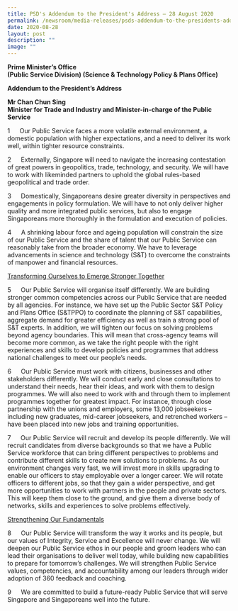 ```yaml
---
title: PSD's Addendum to the President's Address – 28 August 2020
permalink: /newsroom/media-releases/psds-addendum-to-the-presidents-address-28-august-2020/
date: 2020-08-28
layout: post
description: ""
image: ""
---
```

**Prime Minister’s Office&nbsp;  
(Public Service Division) (Science &amp; Technology Policy &amp; Plans Office)**
  
**Addendum to the President’s Address**
  
**Mr Chan Chun Sing  
Minister for Trade and Industry and Minister-in-charge of the Public Service**

1   Our Public Service faces a more volatile external environment, a domestic population with higher expectations, and a need to deliver its work well, within tighter resource constraints.&nbsp;  
  
2   Externally, Singapore will need to navigate the increasing contestation of great powers in geopolitics, trade, technology, and security. We will have to work with likeminded partners to uphold the global rules-based geopolitical and trade order.&nbsp;  
  
3   Domestically, Singaporeans desire greater diversity in perspectives and engagements in policy formulation. We will have to not only deliver higher quality and more integrated public services, but also to engage Singaporeans more thoroughly in the formulation and execution of policies.&nbsp;  
  
4   A shrinking labour force and ageing population will constrain the size of our Public Service and the share of talent that our Public Service can reasonably take from the broader economy. We have to leverage advancements in science and technology (S&amp;T) to overcome the constraints of manpower and financial resources.&nbsp;  
  
<u>Transforming Ourselves to Emerge Stronger Together</u>
  
5   Our Public Service will organise itself differently. We are building stronger common competencies across our Public Service that are needed by all agencies. For instance, we have set up the Public Sector S&amp;T Policy and Plans Office (S&amp;TPPO) to coordinate the planning of S&amp;T capabilities, aggregate demand for greater efficiency as well as train a strong pool of S&amp;T experts. In addition, we will tighten our focus on solving problems beyond agency boundaries. This will mean that cross-agency teams will become more common, as we take the right people with the right experiences and skills to develop policies and programmes that address national challenges to meet our people’s needs.  
  
6   Our Public Service must work with citizens, businesses and other stakeholders differently. We will conduct early and close consultations to understand their needs, hear their ideas, and work with them to design programmes. We will also need to work with and through them to implement programmes together for greatest impact. For instance, through close partnership with the unions and employers, some 13,000 jobseekers – including new graduates, mid-career jobseekers, and retrenched workers – have been placed into new jobs and training opportunities.&nbsp;  
  
7   Our Public Service will recruit and develop its people differently. We will recruit candidates from diverse backgrounds so that we have a Public Service workforce that can bring different perspectives to problems and contribute different skills to create new solutions to problems. As our environment changes very fast, we will invest more in skills upgrading to enable our officers to stay employable over a longer career. We will rotate officers to different jobs, so that they gain a wider perspective, and get more opportunities to work with partners in the people and private sectors. This will keep them close to the ground, and give them a diverse body of networks, skills and experiences to solve problems effectively.&nbsp;  
  
<u>Strengthening Our Fundamentals</u>
  
8   Our Public Service will transform the way it works and its people, but our values of Integrity, Service and Excellence will never change. We will deepen our Public Service ethos in our people and groom leaders who can lead their organisations to deliver well today, while building new capabilities to prepare for tomorrow’s challenges. We will strengthen Public Service values, competencies, and accountability among our leaders through wider adoption of 360 feedback and coaching.&nbsp;  
  
9   We are committed to build a future-ready Public Service that will serve Singapore and Singaporeans well into the future.